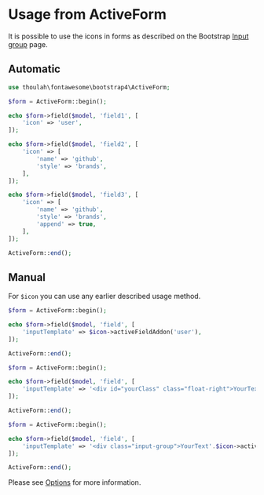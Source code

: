 # Usage from ActiveForm

It is possible to use the icons in forms as described on the Bootstrap [Input group](https://getbootstrap.com/docs/4.3/components/input-group/) page.

## Automatic

```php
use thoulah\fontawesome\bootstrap4\ActiveForm;

$form = ActiveForm::begin();

echo $form->field($model, 'field1', [
    'icon' => 'user',
]);

echo $form->field($model, 'field2', [
    'icon' => [
        'name' => 'github',
        'style' => 'brands',
    ],
]);

echo $form->field($model, 'field3', [
    'icon' => [
        'name' => 'github',
        'style' => 'brands',
        'append' => true,
    ],
]);

ActiveForm::end();
```

## Manual

For `$icon` you can use any earlier described usage method.

```php
$form = ActiveForm::begin();

echo $form->field($model, 'field', [
    'inputTemplate' => $icon->activeFieldAddon('user'),
]);

ActiveForm::end();
```

```php
$form = ActiveForm::begin();

echo $form->field($model, 'field', [
    'inputTemplate' => '<div id="yourClass" class="float-right">YourText</div>'.$icon->activeFieldAddon('font-awesome', ['style' => 'brands']),
]);

ActiveForm::end();
```

```php
$form = ActiveForm::begin();

echo $form->field($model, 'field', [
    'inputTemplate' => '<div class="input-group">YourText'.$icon->activeFieldIcon('font-awesome', ['style' => 'brands']).'{input}</div>',
]);

ActiveForm::end();
```

Please see [Options](options.md) for more information.
